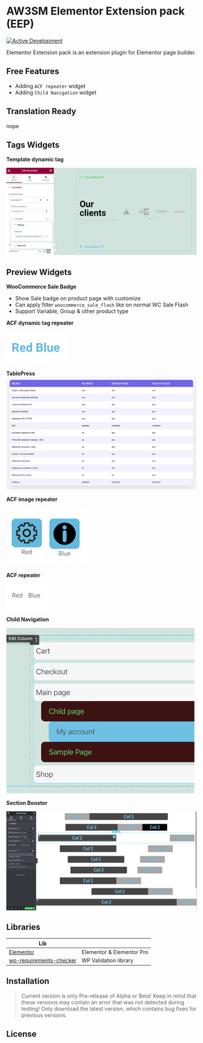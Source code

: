 # AW3SM Elementor Extension pack (EEP)
[![Active Development](https://img.shields.io/badge/Maintenance%20Level-Actively%20Developed-brightgreen.svg)](https://gist.github.com/cheerfulstoic/d107229326a01ff0f333a1d3476e068d)


Elementor Extension pack is an extension plugin for Elementor page builder.
## Free Features

- Adding `ACF repeater` widget
- Adding `Child Navigation` widget

## Translation Ready

nope

## Tags Widgets

**Template dynamic tag**

![](preview/tags/template.png)

## Preview Widgets

**WooCommerce Sale Badge**
- Show Sale badge on product page with customize
- Can apply filter `woocommerce_sale_flash` like on normal WC Sale Flash
- Support Variable, Group & other product type

**ACF dynamic tag repeater**

![](preview/widgets/acf-dynamic-tag-repeater.png)

**TablePress**
![](preview/widgets/tablepress.png)

**ACF image repeater**

![](preview/widgets/acf-image-repeater.png)

**ACF repeater**

![](preview/widgets/acf-repeater.png)

**Child Navigation**

![](preview/widgets/navigation-child.png)

**Section Booster**

![](preview/widgets/section-booster.png)

## Libraries

|Lib| |
|---|---|
| [Elementor](https://elementor.com) | Elementor & Elementor Pro |
| [wp-requirements-checker](https://github.com/JayJay666/wp-requirements-checker) | WP Validation library |

## Installation

> Current version is only Pre-release of Alpha or Beta!
> Keep in mind that these versions may contain an error that was not detected during testing!
> Only download the latest version, which contains bug fixes for previous versions.

## License
